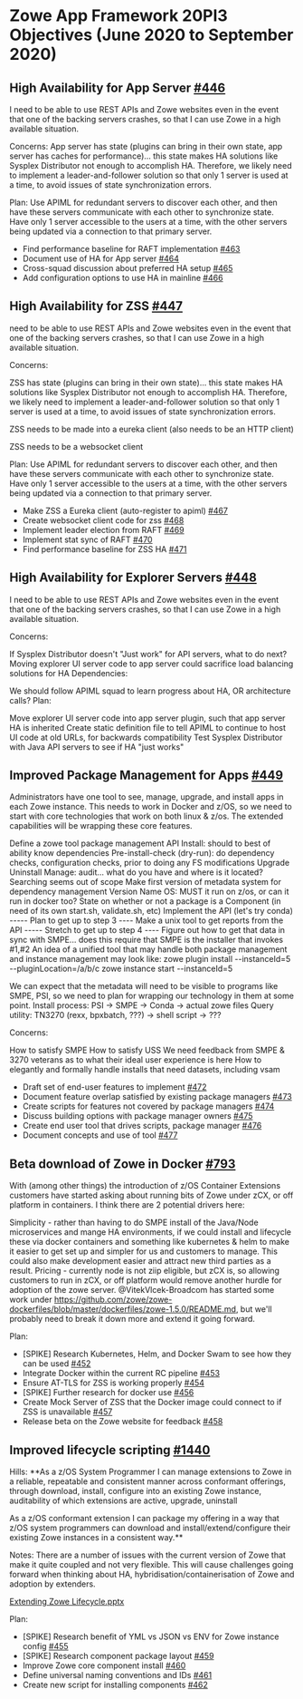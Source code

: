 # Zowe App Framework 20PI3 Objectives (June 2020 to September 2020)

## High Availability for App Server [#446](https://github.com/zowe/zlux/issues/446)

I need to be able to use REST APIs and Zowe websites even in the event that one of the backing servers crashes, so that I can use Zowe in a high available situation.

Concerns: App server has state (plugins can bring in their own state, app server has caches for performance)... this state makes HA solutions like Sysplex Distributor not enough to accomplish HA.
Therefore, we likely need to implement a leader-and-follower solution so that only 1 server is used at a time, to avoid issues of state synchronization errors.

Plan: Use APIML for redundant servers to discover each other, and then have these servers communicate with each other to synchronize state. Have only 1 server accessible to the users at a time, with the other servers being updated via a connection to that primary server.

- Find performance baseline for RAFT implementation [#463](https://github.com/zowe/zlux/issues/463)
- Document use of HA for App server [#464](https://github.com/zowe/zlux/issues/464)
- Cross-squad discussion about preferred HA setup [#465](https://github.com/zowe/zlux/issues/465)
- Add configuration options to use HA in mainline [#466](https://github.com/zowe/zlux/issues/466)


## High Availability for ZSS [#447](https://github.com/zowe/zlux/issues/447)

 need to be able to use REST APIs and Zowe websites even in the event that one of the backing servers crashes, so that I can use Zowe in a high available situation.

Concerns:

ZSS has state (plugins can bring in their own state)... this state makes HA solutions like Sysplex Distributor not enough to accomplish HA.
Therefore, we likely need to implement a leader-and-follower solution so that only 1 server is used at a time, to avoid issues of state synchronization errors.

ZSS needs to be made into a eureka client (also needs to be an HTTP client)

ZSS needs to be a websocket client

Plan: Use APIML for redundant servers to discover each other, and then have these servers communicate with each other to synchronize state. Have only 1 server accessible to the users at a time, with the other servers being updated via a connection to that primary server.

- Make ZSS a Eureka client (auto-register to apiml) [#467](https://github.com/zowe/zlux/issues/467)
- Create websocket client code for zss [#468](https://github.com/zowe/zlux/issues/468)
- Implement leader election from RAFT [#469](https://github.com/zowe/zlux/issues/469)
- Implement stat sync of RAFT [#470](https://github.com/zowe/zlux/issues/470)
- Find performance baseline for ZSS HA [#471](https://github.com/zowe/zlux/issues/471)


## High Availability for Explorer Servers [#448](https://github.com/zowe/zlux/issues/448)

I need to be able to use REST APIs and Zowe websites even in the event that one of the backing servers crashes, so that I can use Zowe in a high available situation.

Concerns:

If Sysplex Distributor doesn't "Just work" for API servers, what to do next?
Moving explorer UI server code to app server could sacrifice load balancing solutions for HA
Dependencies:

We should follow APIML squad to learn progress about HA, OR architecture calls?
Plan:

Move explorer UI server code into app server plugin, such that app server HA is inherited
Create static definition file to tell APIML to continue to host UI code at old URLs, for backwards compatibility
Test Sysplex Distributor with Java API servers to see if HA "just works"

## Improved Package Management for Apps [#449](https://github.com/zowe/zlux/issues/449)

Administrators have one tool to see, manage, upgrade, and install apps in each Zowe instance.
This needs to work in Docker and z/OS, so we need to start with core technologies that work on both linux & z/os.
The extended capabilities will be wrapping these core features.

Define a zowe tool package management API
Install: should to best of ability know dependencies
Pre-install-check (dry-run): do dependency checks, configuration checks, prior to doing any FS modifications
Upgrade
Uninstall
Manage: audit... what do you have and where is it located?
Searching seems out of scope
Make first version of metadata system for dependency management
Version
Name
OS: MUST it run on z/os, or can it run in docker too?
State on whether or not a package is a Component (in need of its own start.sh, validate.sh, etc)
Implement the API (let's try conda)
----- Plan to get up to step 3 ----
Make a unix tool to get reports from the API
----- Stretch to get up to step 4 ----
Figure out how to get that data in sync with SMPE... does this require that SMPE is the installer that invokes #1,#2
An idea of a unified tool that may handle both package management and instance management may look like:
zowe plugin install --instanceId=5 --pluginLocation=/a/b/c
zowe instance start --instanceId=5

We can expect that the metadata will need to be visible to programs like SMPE, PSI, so we need to plan for wrapping our technology in them at some point.
Install process: PSI -> SMPE -> Conda -> actual zowe files
Query utility: TN3270 (rexx, bpxbatch, ???) -> shell script -> ???

Concerns:

How to satisfy SMPE
How to satisfy USS
We need feedback from SMPE & 3270 veterans as to what their ideal user experience is here
How to elegantly and formally handle installs that need datasets, including vsam

- Draft set of end-user features to implement [#472](https://github.com/zowe/zlux/issues/472)
- Document feature overlap satisfied by existing package managers [#473](https://github.com/zowe/zlux/issues/473)
- Create scripts for features not covered by package managers [#474](https://github.com/zowe/zlux/issues/474)
- Discuss building options with package manager owners [#475](https://github.com/zowe/zlux/issues/475)
- Create end user tool that drives scripts, package manager [#476](https://github.com/zowe/zlux/issues/476)
- Document concepts and use of tool [#477](https://github.com/zowe/zlux/issues/477)

## Beta download of Zowe in Docker [#793](https://github.com/zowe/zowe-install-packaging/issues/793)

With (among other things) the introduction of z/OS Container Extensions customers have started asking about running bits of Zowe under zCX, or off platform in containers.
I think there are 2 potential drivers here:

Simplicity - rather than having to do SMPE install of the Java/Node microservices and mange HA environments, if we could install and lifecycle these via docker containers and something like kubernetes & helm to make it easier to get set up and simpler for us and customers to manage. This could also make development easier and attract new third parties as a result.
Pricing - currently node is not ziip eligible, but zCX is, so allowing customers to run in zCX, or off platform would remove another hurdle for adoption of the zowe server.
@VitekVlcek-Broadcom has started some work under https://github.com/zowe/zowe-dockerfiles/blob/master/dockerfiles/zowe-1.5.0/README.md, but we'll probably need to break it down more and extend it going forward.

Plan:

- [SPIKE] Research Kubernetes, Helm, and Docker Swam to see how they can be used [#452](https://github.com/zowe/zlux/issues/452)
- Integrate Docker within the current RC pipeline [#453](https://github.com/zowe/zlux/issues/453)
- Ensure AT-TLS for ZSS is working properly [#454](https://github.com/zowe/zlux/issues/454)
- [SPIKE] Further research for docker use [#456](https://github.com/zowe/zlux/issues/456)
- Create Mock Server of ZSS that the Docker image could connect to if ZSS is unavailable [#457](https://github.com/zowe/zlux/issues/457)
- Release beta on the Zowe website for feedback [#458](https://github.com/zowe/zlux/issues/458)

## Improved lifecycle scripting [#1440](https://github.com/zowe/zowe-install-packaging/issues/1440)

Hills:
**As a z/OS System Programmer I can manage extensions to Zowe in a reliable, repeatable and consistent manner across conformant offerings, through download, install, configure into an existing Zowe instance, auditability of which extensions are active, upgrade, uninstall

As a z/OS conformant extension I can package my offering in a way that z/OS system programmers can download and install/extend/configure their existing Zowe instances in a consistent way.**

Notes:
There are a number of issues with the current version of Zowe that make it quite coupled and not very flexible. This will cause challenges going forward when thinking about HA, hybridisation/containerisation of Zowe and adoption by extenders.

[Extending Zowe Lifecycle.pptx](https://github.com/zowe/zowe-install-packaging/files/4787461/Extending.Zowe.Lifecycle.pptx)

Plan:

- [SPIKE] Research benefit of YML vs JSON vs ENV for Zowe instance config [#455](https://github.com/zowe/zlux/issues/455)
- [SPIKE] Research component package layout [#459](https://github.com/zowe/zlux/issues/459)
- Improve Zowe core component install [#460](https://github.com/zowe/zlux/issues/460)
- Define universal naming conventions and IDs [#461](https://github.com/zowe/zlux/issues/461)
- Create new script for installing components [#462](https://github.com/zowe/zlux/issues/462)

